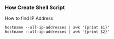 ### How Create Shell Script
How to find IP Address

    hostname --all-ip-addresses | awk '{print $1}'
    hostname --all-ip-addresses | awk '{print $2}'

